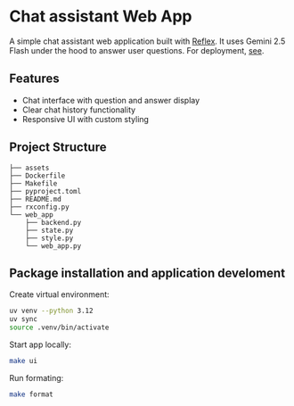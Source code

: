 # Chat assistant Web App

A simple chat assistant web application built with [Reflex](https://reflex.dev/). It uses Gemini 2.5 Flash under the hood to answer user questions. For deployment, [see](https://reflex.dev/blog/2024-10-8-self-hosting-reflex-with-docker/).

## Features

- Chat interface with question and answer display
- Clear chat history functionality
- Responsive UI with custom styling

## Project Structure

```
├── assets
├── Dockerfile
├── Makefile
├── pyproject.toml
├── README.md
├── rxconfig.py
└── web_app
    ├── backend.py
    ├── state.py
    ├── style.py
    └── web_app.py
```

## Package installation and application develoment

Create virtual environment: 
```bash
uv venv --python 3.12
uv sync
source .venv/bin/activate
```

Start app locally:
```bash
make ui       
```

Run formating: 
```bash
make format
```